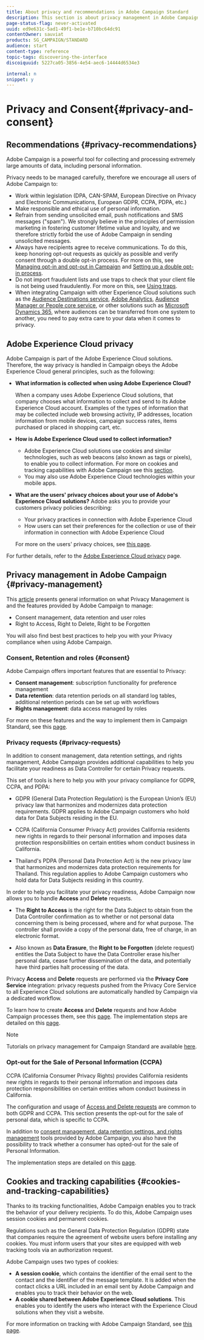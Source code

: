 ```yaml
---
title: About privacy and recommendations in Adobe Campaign Standard
description: This section is about privacy management in Adobe Campaign Standard.
page-status-flag: never-activated
uuid: ed9e631c-5ad1-49f1-be1e-b710bc64dc91
contentOwner: sauviat
products: SG_CAMPAIGN/STANDARD
audience: start
content-type: reference
topic-tags: discovering-the-interface
discoiquuid: 5227ca05-3856-4e54-aec6-14444d6534e3

internal: n
snippet: y
---
```


# Privacy and Consent{#privacy-and-consent}

## Recommendations {#privacy-recommendations}

Adobe Campaign is a powerful tool for collecting and processing extremely large amounts of data, including personal information.

Privacy needs to be managed carefully, therefore we encourage all users of Adobe Campaign to:
* Work within legislation (DPA, CAN-SPAM, European Directive on Privacy and Electronic Communications, European GDPR, CCPA, PDPA, etc.)
* Make responsible and ethical use of personal information.
* Refrain from sending unsolicited email, push notifications and SMS messages ("spam"). We strongly believe in the principles of permission marketing in fostering customer lifetime value and loyalty, and we therefore strictly forbid the use of Adobe Campaign in sending unsolicited messages.
* Always have recipients agree to receive communications. To do this, keep honoring opt-out requests as quickly as possible and verify consent through a double opt-in process. For more on this, see [Managing opt-in and opt-out in Campaign](../../audiences/using/managing-opt-in-and-opt-out-in-campaign.md) and [Setting up a double opt-in process](../../channels/using/setting-up-a-double-opt-in-process.md).
* Do not import fraudulent lists and use traps to check that your client file is not being used fraudulently. For more on this, see [Using traps](../../sending/using/using-traps.md).
* When integrating Campaign with other Experience Cloud solutions such as the [Audience Destinations service](../../audiences/using/aep-about-audience-destinations-service.md), [Adobe Analytics](../../integrating/using/about-campaign-analytics-integration.md), [Audience Manager or People core service](../../integrating/using/sharing-audiences-with-audience-manager-or-people-core-service.md), or other solutions such as [Microsoft Dynamics 365](../../integrating/using/configure-microsoft-dynamics-365-for-campaign-integration.md), where audiences can be transferred from one system to another, you need to pay extra care to your data when it comes to privacy.

## Adobe Experience Cloud privacy

Adobe Campaign is part of the Adobe Experience Cloud solutions. Therefore, the way privacy is handled in Campaign obeys the Adobe Experience Cloud general principles, such as the following:

* **What information is collected when using Adobe Experience Cloud?**

    When a company uses Adobe Experience Cloud solutions, that company chooses what information to collect and send to its Adobe Experience Cloud account. Examples of the types of information that may be collected include web browsing activity, IP addresses, location information from mobile devices, campaign success rates, items purchased or placed in shopping cart, etc.

* **How is Adobe Experience Cloud used to collect information?**

    * Adobe Experience Cloud solutions use cookies and similar technologies, such as web beacons (also known as tags or pixels), to enable you to collect information. For more on cookies and tracking capabilities with Adobe Campaign see this [section](#cookies-and-tracking-capabilities).
    * You may also use Adobe Experience Cloud technologies within your mobile apps.

* **What are the users' privacy choices about your use of Adobe's Experience Cloud solutions?**
Adobe asks you to provide your customers privacy policies describing:

    * Your privacy practices in connection with Adobe Experience Cloud
    * How users can set their preferences for the collection or use of their information in connection with Adobe Experience Cloud

    For more on the users' privacy choices, see [this page](https://www.adobe.com/privacy/opt-out.html).

For further details, refer to the [Adobe Experience Cloud privacy](https://www.adobe.com/privacy/marketing-cloud.html) page.

## Privacy management in Adobe Campaign {#privacy-management}

This [article](https://helpx.adobe.com/campaign/kb/campaign-privacy-overview.html) presents general information on what Privacy Management is and the features provided by Adobe Campaign to manage:
* Consent management, data retention and user roles
* Right to Access, Right to Delete, Right to be Forgotten

You will also find best best practices to help you with your Privacy compliance when using Adobe Campaign.

### Consent, Retention and roles {#consent}

Adobe Campaign offers important features that are essential to Privacy:

* **Consent management**: subscription functionality for preference management
* **Data retention**: data retention periods on all standard log tables, additional retention periods can be set up with workflows
* **Rights management**: data access managed by roles

For more on these features and the way to implement them in Campaign Standard, see this [page](https://helpx.adobe.com/campaign/kb/campaign-privacy-overview.html#consent).

### Privacy requests {#privacy-requests}

In addition to consent management, data retention settings, and rights management, Adobe Campaign provides additional capabilities to help you facilitate your readiness as Data Controller for certain Privacy requests.

This set of tools is here to help you with your privacy compliance for GDPR, CCPA, and PDPA:

* GDPR (General Data Protection Regulation) is the European Union’s (EU) privacy law that harmonizes and modernizes data protection requirements. GDPR applies to Adobe Campaign customers who hold data for Data Subjects residing in the EU.

* CCPA (California Consumer Privacy Act) provides California residents new rights in regards to their personal information and imposes data protection responsibilities on certain entities whom conduct business in California.

* Thailand's PDPA (Personal Data Protection Act) is the new privacy law that harmonizes and modernizes data protection requirements for Thailand. This regulation applies to Adobe Campaign customers who hold data for Data Subjects residing in this country.

In order to help you facilitate your privacy readiness, Adobe Campaign now allows you to handle **Access** and **Delete** requests.

* The **Right to Access** is the right for the Data Subject to obtain from the Data Controller confirmation as to whether or not personal data concerning them is being processed, where and for what purpose. The controller shall provide a copy of the personal data, free of charge, in an electronic format.

* Also known as **Data Erasure**, the **Right to be Forgotten** (delete request) entitles the Data Subject to have the Data Controller erase his/her personal data, cease further dissemination of the data, and potentially have third parties halt processing of the data.

Privacy **Access** and **Delete** requests are performed via the **Privacy Core Service** integration: privacy requests pushed from the Privacy Core Service to all Experience Cloud solutions are automatically handled by Campaign via a dedicated workflow.

To learn how to create **Access** and **Delete** requests and how Adobe Campaign processes them, see this [page](https://helpx.adobe.com/campaign/kb/acs-privacy.html#righttoaccess). The implementation steps are detailed on this [page](https://helpx.adobe.com/campaign/kb/acs-privacy.html#ManagingPrivacyRequests).

>[!NOTE]
>
>Tutorials on privacy management for Campaign Standard are available [here](https://docs.adobe.com/content/help/en/campaign-standard-learn/tutorials/privacy/privacy-overview.html).

### Opt-out for the Sale of Personal Information (CCPA)

CCPA (California Consumer Privacy Rights) provides California residents new rights in regards to their personal information and imposes data protection responsibilities on certain entities whom conduct business in California.

The configuration and usage of [Access and Delete requests](#privacy-requests) are common to both GDPR and CCPA. This section presents the opt-out for the sale of personal data, which is specific to CCPA.

In addition to [consent management, data retention settings, and rights management](#consent) tools provided by Adobe Campaign, you also have the possibility to track whether a consumer has opted-out for the sale of Personal Information.

The implementation steps are detailed on this [page](https://helpx.adobe.com/campaign/kb/acs-privacy.html#ccpa).

## Cookies and tracking capabilities {#cookies-and-tracking-capabilities}

Thanks to its tracking functionalities, Adobe Campaign enables you to track the behavior of your delivery recipients. To do this, Adobe Campaign uses session cookies and permanent cookies.

Regulations such as the General Data Protection Regulation (GDPR) state that companies require the agreement of website users before installing any cookies. You must inform users that your sites are equipped with web tracking tools via an authorization request.

Adobe Campaign uses two types of cookies:

* **A session cookie**, which contains the identifier of the email sent to the contact and the identifier of the message template. It is added when the contact clicks a URL included in an email sent by Adobe Campaign and enables you to track their behavior on the web.
* **A cookie shared between Adobe Experience Cloud solutions**. This enables you to identify the users who interact with the Experience Cloud solutions when they visit a website.

For more information on tracking with Adobe Campaign Standard, see [this page](../../sending/using/tracking-messages.md).
